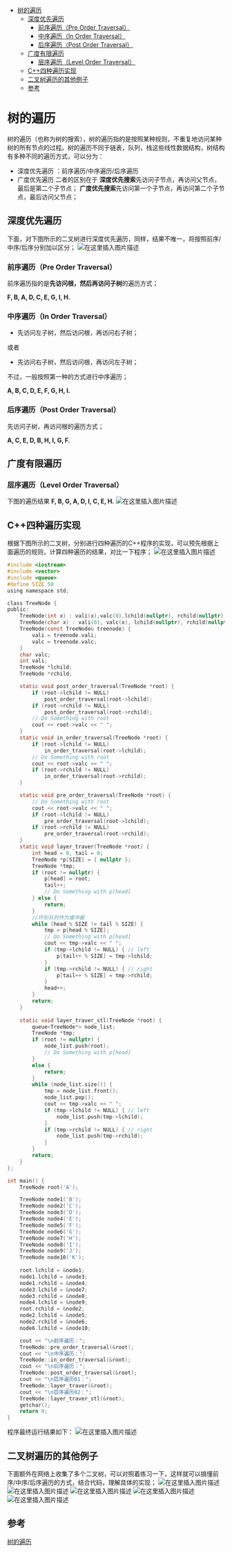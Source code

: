 ﻿<!-- TOC -->
- [树的遍历](#树的遍历)
    - [深度优先遍历](#深度优先遍历)
        - [前序遍历（Pre Order Traversal）](#前序遍历pre-order-traversal)
        - [中序遍历（In Order Traversal）](#中序遍历in-order-traversal)
        - [后序遍历（Post Order Traversal）](#后序遍历post-order-traversal)
    - [广度有限遍历](#广度有限遍历)
        - [层序遍历（Level Order Traversal）](#层序遍历level-order-traversal)
    - [C++四种遍历实现](#c四种遍历实现)
    - [二叉树遍历的其他例子](#二叉树遍历的其他例子)
    - [参考](#参考)
<!-- /TOC -->

# 树的遍历
树的遍历（也称为树的搜索），树的遍历指的是按照某种规则，不重复地访问某种树的所有节点的过程。树的遍历不同于链表，队列，栈这些线性数据结构，树结构有多种不同的遍历方式，可以分为：
- 深度优先遍历 ：前序遍历/中序遍历/后序遍历
- 广度优先遍历
二者的区别在于
**深度优先搜索**先访问子节点，再访问父节点，最后是第二个子节点；
**广度优先搜索**先访问第一个子节点，再访问第二个子节点，最后访问父节点；
## 深度优先遍历
下面，对下图所示的二叉树进行深度优先遍历，同样，结果不唯一，将按照前序/中序/后序分别加以区分；
![在这里插入图片描述](https://img-blog.csdnimg.cn/20190713213042278.png?x-oss-process=image/watermark,type_ZmFuZ3poZW5naGVpdGk,shadow_10,text_aHR0cHM6Ly9ibG9nLmNzZG4ubmV0L3UwMTA2MzIxNjU=,size_16,color_FFFFFF,t_70)
### 前序遍历（Pre Order Traversal）
前序遍历指的是**先访问根，然后再访问子树**的遍历方式；

**F, B, A, D, C, E, G, I, H.**

### 中序遍历（In Order Traversal）

- 先访问左子树，然后访问根，再访问右子树；

或者

- 先访问右子树，然后访问根，再访问左子树；

不过，一般按照第一种的方式进行中序遍历；

**A, B, C, D, E, F, G, H, I.**

### 后序遍历（Post Order Traversal）
先访问子树，再访问根的遍历方式；

**A, C, E, D, B, H, I, G, F.**


## 广度有限遍历

### 层序遍历（Level Order Traversal）
下图的遍历结果 **F, B, G, A, D, I, C, E, H.**
![在这里插入图片描述](https://img-blog.csdnimg.cn/20190713212832538.png?x-oss-process=image/watermark,type_ZmFuZ3poZW5naGVpdGk,shadow_10,text_aHR0cHM6Ly9ibG9nLmNzZG4ubmV0L3UwMTA2MzIxNjU=,size_16,color_FFFFFF,t_70)
## C++四种遍历实现
根据下图所示的二叉树，分别进行四种遍历的C++程序的实现，可以预先根据上面遍历的规则，计算四种遍历的结果，对比一下程序；
![在这里插入图片描述](https://img-blog.csdnimg.cn/20190713172206461.png?x-oss-process=image/watermark,type_ZmFuZ3poZW5naGVpdGk,shadow_10,text_aHR0cHM6Ly9ibG9nLmNzZG4ubmV0L3UwMTA2MzIxNjU=,size_16,color_FFFFFF,t_70)
```c
#include <iostream>
#include <vector>
#include <queue>
#define SIZE 50
using namespace std;

class TreeNode {
public:
	TreeNode(int x) : vali(x),valc(0),lchild(nullptr), rchild(nullptr) {}
	TreeNode(char x) : vali(0), valc(x), lchild(nullptr), rchild(nullptr) {}
	TreeNode(const TreeNode& treenode) {
		vali = treenode.vali;
		valc = treenode.valc;
	}
	char valc;
	int vali;
	TreeNode *lchild;
	TreeNode *rchild;

	static void post_order_traversal(TreeNode *root) {
		if (root->lchild != NULL)
			post_order_traversal(root->lchild);
		if (root->rchild != NULL)
			post_order_traversal(root->rchild);
		// Do Something with root
		cout << root->valc << " ";
	}
	static void in_order_traversal(TreeNode *root) {
		if (root->lchild != NULL)
			in_order_traversal(root->lchild);
		// Do Something with root
		cout << root->valc << " ";
		if (root->rchild != NULL)
			in_order_traversal(root->rchild);
	}

	static void pre_order_traversal(TreeNode *root) {
		// Do Something with root
		cout << root->valc << " ";
		if (root->lchild != NULL)
			pre_order_traversal(root->lchild);
		if (root->rchild != NULL)
			pre_order_traversal(root->rchild);
	}
	static void layer_traver(TreeNode *root) {
		int head = 0, tail = 0;
		TreeNode *p[SIZE] = { nullptr };
		TreeNode *tmp;
		if (root != nullptr) {
			p[head] = root;
			tail++;
			// Do Something with p[head]			
		} else {
			return;
		}
		//环形队列作为缓冲器
		while (head % SIZE != tail % SIZE) {			
			tmp = p[head % SIZE];
			// Do Something with p[head]			
			cout << tmp->valc << " ";
			if (tmp->lchild != NULL) { // left
				p[tail++ % SIZE] = tmp->lchild;				
			}
			if (tmp->rchild != NULL) { // right
				p[tail++ % SIZE] = tmp->rchild;				
			}
			head++;
		}
		return;
	}	
	
	static void layer_traver_stl(TreeNode *root) {
		queue<TreeNode*> node_list;
		TreeNode *tmp;
		if (root != nullptr) {
			node_list.push(root);
			// Do Something with p[head]			
		}
		else {
			return;
		}
		while (node_list.size()) {		
			tmp = node_list.front();
			node_list.pop();
			cout << tmp->valc << " ";
			if (tmp->lchild != NULL) { // left
				node_list.push(tmp->lchild);
			}
			if (tmp->rchild != NULL) { // right
				node_list.push(tmp->rchild);
			}
		}
		return;
	}
};

int main() {
	TreeNode root('A');

	TreeNode node1('B');
	TreeNode node2('C');
	TreeNode node3('D');
	TreeNode node4('E');
	TreeNode node5('F');
	TreeNode node6('G');
	TreeNode node7('H');
	TreeNode node8('I');
	TreeNode node9('J');
	TreeNode node10('K');
	
	root.lchild = &node1;
	node1.lchild = &node3;
	node1.rchild = &node4;
	node3.lchild = &node7;
	node3.rchild = &node8;
	node4.lchild = &node9;
	root.rchild = &node2;
	node2.lchild = &node5;
	node2.rchild = &node6;
	node6.lchild = &node10;

	cout << "\n前序遍历：";
	TreeNode::pre_order_traversal(&root);
	cout << "\n中序遍历：";
	TreeNode::in_order_traversal(&root);
	cout << "\n后序遍历：";
	TreeNode::post_order_traversal(&root);
	cout << "\n层序遍历01：";
	TreeNode::layer_traver(&root);
	cout << "\n层序遍历02：";
	TreeNode::layer_traver_stl(&root);
	getchar();
	return 0;
}
```
程序最终运行结果如下：
![在这里插入图片描述](https://img-blog.csdnimg.cn/20190715154418922.png)

## 二叉树遍历的其他例子
下面额外在网络上收集了多个二叉树，可以对照着练习一下，这样就可以搞懂前序/中序/后序遍历的方式，结合代码，理解具体的实现；
![在这里插入图片描述](https://img-blog.csdnimg.cn/20190713172229369.png?x-oss-process=image/watermark,type_ZmFuZ3poZW5naGVpdGk,shadow_10,text_aHR0cHM6Ly9ibG9nLmNzZG4ubmV0L3UwMTA2MzIxNjU=,size_16,color_FFFFFF,t_70)
![在这里插入图片描述](https://img-blog.csdnimg.cn/20190713172239760.jpg?x-oss-process=image/watermark,type_ZmFuZ3poZW5naGVpdGk,shadow_10,text_aHR0cHM6Ly9ibG9nLmNzZG4ubmV0L3UwMTA2MzIxNjU=,size_16,color_FFFFFF,t_70)
![在这里插入图片描述](https://img-blog.csdnimg.cn/20190713172256669.png?x-oss-process=image/watermark,type_ZmFuZ3poZW5naGVpdGk,shadow_10,text_aHR0cHM6Ly9ibG9nLmNzZG4ubmV0L3UwMTA2MzIxNjU=,size_16,color_FFFFFF,t_70)
![在这里插入图片描述](https://img-blog.csdnimg.cn/20190713172306134.jpg)
![在这里插入图片描述](https://img-blog.csdnimg.cn/20190713172323933.png?x-oss-process=image/watermark,type_ZmFuZ3poZW5naGVpdGk,shadow_10,text_aHR0cHM6Ly9ibG9nLmNzZG4ubmV0L3UwMTA2MzIxNjU=,size_16,color_FFFFFF,t_70)
## 参考

[树的遍历](https://zh.wikipedia.org/wiki/%E6%A0%91%E7%9A%84%E9%81%8D%E5%8E%86)

